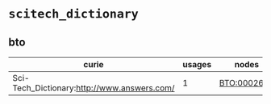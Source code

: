 # `scitech_dictionary`

## bto

| curie                                       |   usages | nodes                                                     |
|---------------------------------------------|----------|-----------------------------------------------------------|
| Sci-Tech_Dictionary:http://www.answers.com/ |        1 | [BTO:0002625](http://purl.obolibrary.org/obo/BTO_0002625) |

